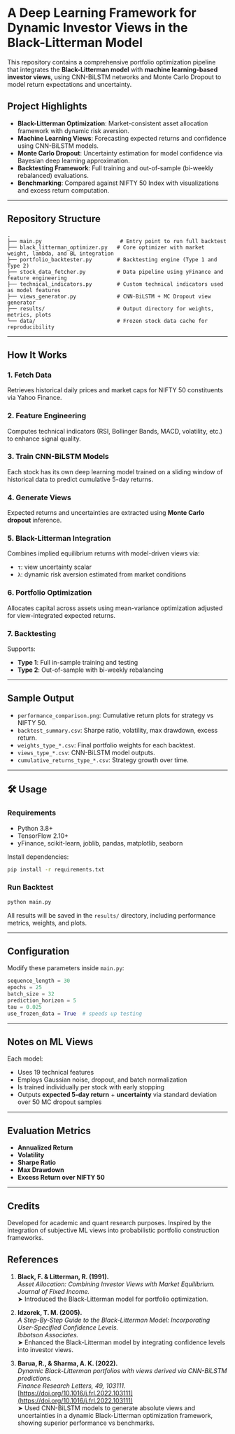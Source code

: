 
# A Deep Learning Framework for Dynamic Investor Views in the Black-Litterman Model

This repository contains a comprehensive portfolio optimization pipeline that integrates the **Black-Litterman model** with **machine learning-based investor views**, using CNN-BiLSTM networks and Monte Carlo Dropout to model return expectations and uncertainty.

## Project Highlights

- **Black-Litterman Optimization**: Market-consistent asset allocation framework with dynamic risk aversion.
- **Machine Learning Views**: Forecasting expected returns and confidence using CNN-BiLSTM models.
- **Monte Carlo Dropout**: Uncertainty estimation for model confidence via Bayesian deep learning approximation.
- **Backtesting Framework**: Full training and out-of-sample (bi-weekly rebalanced) evaluations.
- **Benchmarking**: Compared against NIFTY 50 Index with visualizations and excess return computation.

---

## Repository Structure

```
.
├── main.py                         # Entry point to run full backtest
├── black_litterman_optimizer.py   # Core optimizer with market weight, lambda, and BL integration
├── portfolio_backtester.py        # Backtesting engine (Type 1 and Type 2)
├── stock_data_fetcher.py          # Data pipeline using yFinance and feature engineering
├── technical_indicators.py        # Custom technical indicators used as model features
├── views_generator.py             # CNN-BiLSTM + MC Dropout view generator
├── results/                       # Output directory for weights, metrics, plots
└── data/                          # Frozen stock data cache for reproducibility
```

---

## How It Works

### 1. Fetch Data
Retrieves historical daily prices and market caps for NIFTY 50 constituents via Yahoo Finance.

### 2. Feature Engineering
Computes technical indicators (RSI, Bollinger Bands, MACD, volatility, etc.) to enhance signal quality.

### 3. Train CNN-BiLSTM Models
Each stock has its own deep learning model trained on a sliding window of historical data to predict cumulative 5-day returns.

### 4. Generate Views
Expected returns and uncertainties are extracted using **Monte Carlo dropout** inference.

### 5. Black-Litterman Integration
Combines implied equilibrium returns with model-driven views via:
- `τ`: view uncertainty scalar
- `λ`: dynamic risk aversion estimated from market conditions

### 6. Portfolio Optimization
Allocates capital across assets using mean-variance optimization adjusted for view-integrated expected returns.

### 7. Backtesting
Supports:
- **Type 1**: Full in-sample training and testing
- **Type 2**: Out-of-sample with bi-weekly rebalancing

---

## Sample Output

- `performance_comparison.png`: Cumulative return plots for strategy vs NIFTY 50.
- `backtest_summary.csv`: Sharpe ratio, volatility, max drawdown, excess return.
- `weights_type_*.csv`: Final portfolio weights for each backtest.
- `views_type_*.csv`: CNN-BiLSTM model outputs.
- `cumulative_returns_type_*.csv`: Strategy growth over time.

---

## 🛠️ Usage

### Requirements
- Python 3.8+
- TensorFlow 2.10+
- yFinance, scikit-learn, joblib, pandas, matplotlib, seaborn

Install dependencies:

```bash
pip install -r requirements.txt
```

### Run Backtest

```bash
python main.py
```

All results will be saved in the `results/` directory, including performance metrics, weights, and plots.

---

## Configuration

Modify these parameters inside `main.py`:

```python
sequence_length = 30
epochs = 25
batch_size = 32
prediction_horizon = 5
tau = 0.025
use_frozen_data = True  # speeds up testing
```

---

## Notes on ML Views

Each model:
- Uses 19 technical features
- Employs Gaussian noise, dropout, and batch normalization
- Is trained individually per stock with early stopping
- Outputs **expected 5-day return** + **uncertainty** via standard deviation over 50 MC dropout samples

---

## Evaluation Metrics

- **Annualized Return**
- **Volatility**
- **Sharpe Ratio**
- **Max Drawdown**
- **Excess Return over NIFTY 50**

---

## Credits

Developed for academic and quant research purposes. Inspired by the integration of subjective ML views into probabilistic portfolio construction frameworks.

## References

1. **Black, F. & Litterman, R. (1991).**  
   *Asset Allocation: Combining Investor Views with Market Equilibrium.*  
   *Journal of Fixed Income.*  
   ➤ Introduced the Black-Litterman model for portfolio optimization.

2. **Idzorek, T. M. (2005).**  
   *A Step-By-Step Guide to the Black-Litterman Model: Incorporating User-Specified Confidence Levels.*  
   *Ibbotson Associates.*  
   ➤ Enhanced the Black-Litterman model by integrating confidence levels into investor views.

3. **Barua, R., & Sharma, A. K. (2022).**  
   *Dynamic Black-Litterman portfolios with views derived via CNN-BiLSTM predictions.*  
   *Finance Research Letters, 49, 103111.*  
   [https://doi.org/10.1016/j.frl.2022.103111](https://doi.org/10.1016/j.frl.2022.103111)  
   ➤ Used CNN-BiLSTM models to generate absolute views and uncertainties in a dynamic Black-Litterman optimization framework, showing superior performance vs benchmarks.
